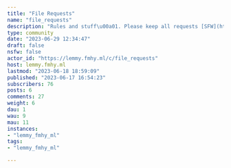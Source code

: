 ```yaml
---
title: "File Requests" 
name: "file_requests"
description: "Rules and stuff\u00a01. Please keep all requests [SFW](https://lemmy.fmhy.ml/post/112491)!  2. FMHY has a [very detailed index of sites](https://fmhy.pages.dev/) to search through. Please try your best to check there before you make your request here. Odds are it's there. 3. Linking directly to pirated files is strictly forbidden on this instance. You can DM direct links or post the homepage of where the file is. **DO NOT SHARE DIRECT LINKS TO PIRATED FILES OUTSIDE OF DMs** 4. Please be descriptive when asking for a file. Let us know what OS you need the software for. Tell us whether or not [title] is a movie or game. Give as much detail as you believe to be necessary for us to help you. 5. Use caution when opening a link or file. FMHY offers a [multitude of safety options](https://fmhy.pages.dev/adblockvpnguide/) that you should take advantage of. 6. Be kind! Say thanks when your request has been fulfilled. Edit your post to let us know it's been taken care of. Take a moment to check the replies and see if someone else is looking for the same file. You are encouraged to forward the link to others through DMs!"
type: community
date: "2023-06-29 12:34:47"
draft: false
nsfw: false
actor_id: "https://lemmy.fmhy.ml/c/file_requests"
host: lemmy.fmhy.ml
lastmod: "2023-06-18 18:59:09"
published: "2023-06-17 16:54:23"
subscribers: 76
posts: 6
comments: 27
weight: 6
dau: 1
wau: 9
mau: 11
instances:
- "lemmy_fmhy_ml"
tags: 
- "lemmy_fmhy_ml"

---
```

